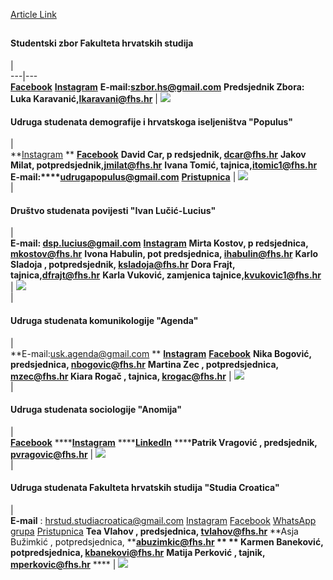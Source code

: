 [Article Link](https://www.fhs.hr/studenti/studentske_udruge)

## 
#### **Studentski zbor Fakulteta hrvatskih studija**
|   
---|---  
**[Facebook](https://www.facebook.com/share/1CsiJ8yNU5/)** **[Instagram](https://www.instagram.com/sz_fhs?igsh=MTVhZnVseDJreHZkOA==)** **E-mail:szbor.hs@gmail.com** **Predsjednik Zbora: Luka Karavanić,lkaravani@fhs.hr** | ![](https://www.fhs.hr/images/50042865/IMG-20221012-WA0001.png)  
#### **Udruga studenata demografije i hrvatskoga iseljeništva "Populus"**
|   
**[Instagram](https://www.instagram.com/udrugapopulus/) ** [**Facebook**](https://www.facebook.com/profile.php?id=61573566609689) **David Car, p redsjednik, [dcar@fhs.hr](javascript:cms_mail\('dcar','fhs.hr','',''\))** **Jakov Milat, potpredsjednik,[jmilat@fhs.hr](javascript:cms_mail\('jmilat','fhs.hr','',''\))** **Ivana Tomić, tajnica,[itomic1@fhs.hr](javascript:cms_mail\('itomic1','fhs.hr','',''\))** **E-mail:****[udrugapopulus@gmail.com](javascript:cms_mail\('udrugapopulus','gmail.com','',''\))** [**Pristupnica**](https://docs.google.com/forms/d/e/1FAIpQLSc2LEzIRXTkksJSt-7H6oCDZad58V-G-IGSoR0zD_Gv679qhg/viewform) | ![](https://www.fhs.hr/images/50042865/Populus%20-%20logo.png)  
|   
#### **Društvo studenata povijesti "Ivan Lučić-Lucius"**
|   
**E-mail: dsp.lucius@gmail.com** **[Instagram](https://www.instagram.com/dsp_lucius/)** **Mirta Kostov, p redsjednica, [mkostov@fhs.hr](javascript:cms_mail\('mkostov','fhs.hr','',''\))** **Ivona Habulin, pot predsjednica, ihabulin@fhs.hr** **Karlo Sladoja , potpredsjednik, ksladoja@fhs.hr** **Dora Frajt, tajnica,dfrajt@fhs.hr** **Karla Vuković, zamjenica tajnice,kvukovic1@fhs.hr** |  ![](https://www.fhs.hr/images/50042865/Slika%20Lucius.png)  
|   
#### **Udruga studenata komunikologije "Agenda"**
|   
**E-mail:usk.agenda@gmail.com ** **[Instagram](https://www.instagram.com/uskagenda/)** **[Facebook](https://www.facebook.com/AgendaUSK%C2%A0)** **Nika Bogović, predsjednica, [nbogovic@fhs.hr](javascript:cms_mail\('nbogovic','fhs.hr','',''\))** **Martina Zec , potpredsjednica, [mzec@fhs.hr](javascript:cms_mail\('mzec','fhs.hr','',''\)) [ ](javascript:cms_mail\('mzec','fhs.hr','',''\))** **Kiara Rogač , tajnica, [krogac@fhs.hr](javascript:cms_mail\('krogac','fhs.hr','',''\))** | ![](https://www.fhs.hr/images/50042865/Agenda.jpg)  
|   
#### **Udruga studenata sociologije "Anomija"**
|   
**[Facebook](https://www.facebook.com/share/1GcbpcARoh/)** ******[Instagram](https://www.instagram.com/ussanomija?igsh=Y3ZhOTJhMG9idGZn)** ******[LinkedIn](https://www.linkedin.com/company/anomija-uss/)** ******Patrik Vragović , predsjednik, [pvragovic@fhs.hr](javascript:cms_mail\('pvragovic','fhs.hr','',''\))** | ![](https://www.fhs.hr/images/50042865/Anomija.jpg)  
|   
#### **Udruga studenata Fakulteta hrvatskih studija "Studia Croatica"**
|   
**E-mail** : hrstud.studiacroatica@gmail.com [Instagram](https://www.instagram.com/studiacroatica.fhs?igsh=b241aGZjYzljcHl0&utm_source=qr) [Facebook](https://www.facebook.com/share/1BsBMKngUe/?mibextid=wwXIfr) [WhatsApp grupa](https://chat.whatsapp.com/FRPBtRmWeoUAVpaVptnBQI) [Pristupnica](https://docs.google.com/forms/d/e/1FAIpQLSdyKOYhi1-tMgJlOv6XJqISBrzO30rEc13cnKOSg91M_L-wIQ/viewform) **Tea Vlahov , predsjednica, [tvlahov@fhs.hr](javascript:cms_mail\('tvlahov','fhs.hr','',''\))** **Asja Bužimkić , potpredsjednica, ****abuzimkic@fhs.hr ** ** Karmen Baneković, potpredsjednica, kbanekovi@fhs.hr** **Matija Perković , tajnik, mperkovic@fhs.hr** **** | ![](https://www.fhs.hr/images/50042865/studia%20croatica.jpg)  
  

